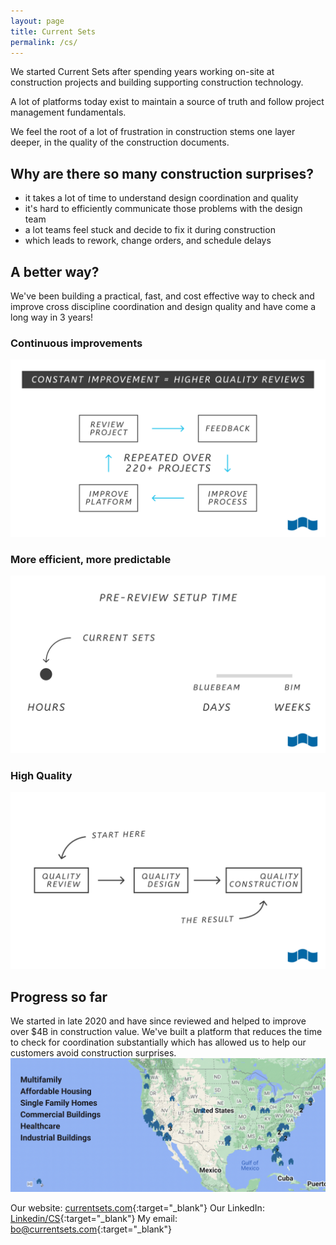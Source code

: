 ```yaml
---
layout: page
title: Current Sets
permalink: /cs/
---
```

We started Current Sets after spending years working on-site at construction projects and building supporting construction technology.

A lot of platforms today exist to maintain a source of truth and follow project management fundamentals.

We feel the root of a lot of frustration in construction stems one layer deeper, in the quality of the construction documents.

## Why are there so many construction surprises?
- it takes a lot of time to understand design coordination and quality
- it's hard to efficiently communicate those problems with the design team
- a lot teams feel stuck and decide to fix it during construction
- which leads to rework, change orders, and schedule delays

## A better way?
We've been building a practical, fast, and cost effective way to check and improve cross discipline coordination and design quality and have come a long way in 3 years!

### Continuous improvements
![Improvement](/img/improvement.png)

### More efficient, more predictable
![Faster](/img/faster.png)

### High Quality
![Process](/img/process.png)

## Progress so far
We started in late 2020 and have since reviewed and helped to improve over $4B in construction value. We've built a platform that reduces the time to check for coordination substantially which has allowed us to help our customers avoid construction surprises.
![Map](/img/map.png)

Our website: [currentsets.com](https://currentsets.com/){:target="_blank"}
Our LinkedIn: [Linkedin/CS](https://www.linkedin.com/company/currentsets/){:target="_blank"}
My email: [bo@currentsets.com](mailto:bo@currentsets.com){:target="_blank"}
